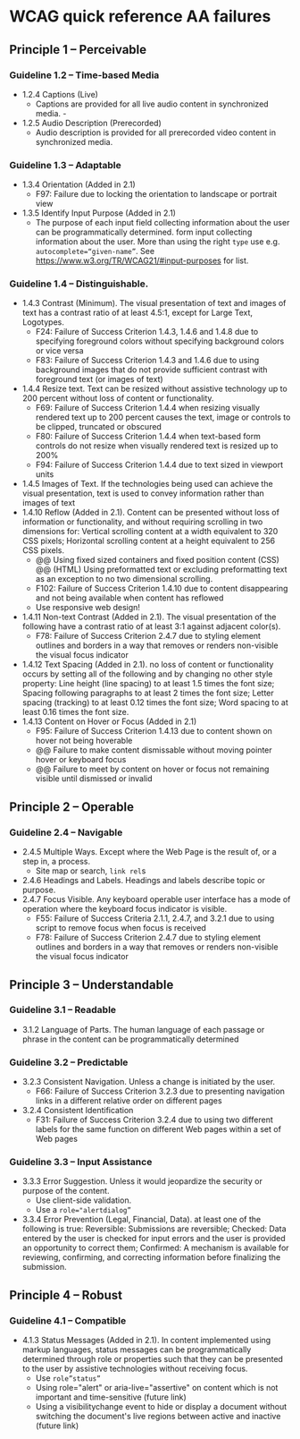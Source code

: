 # WCAG quick reference AA failures

## Principle 1 – Perceivable

### Guideline 1.2 – Time-based Media

- 1.2.4 Captions (Live)
    - Captions are provided for all live audio content in synchronized media.        - 
- 1.2.5 Audio Description (Prerecorded)
    - Audio description is provided for all prerecorded video content in synchronized media.

### Guideline 1.3 – Adaptable

- 1.3.4 Orientation (Added in 2.1)
    - F97: Failure due to locking the orientation to landscape or portrait view 
- 1.3.5 Identify Input Purpose (Added in 2.1)
    - The purpose of each input field collecting information about the user can be programmatically determined. form input collecting information about the user. More than using the right `type` use e.g. `autocomplete=“given-name”`. See https://www.w3.org/TR/WCAG21/#input-purposes for list.

### Guideline 1.4 – Distinguishable.

- 1.4.3 Contrast (Minimum). The visual presentation of text and images of text has a contrast ratio of at least 4.5:1, except for Large Text, Logotypes.
    - F24: Failure of Success Criterion 1.4.3, 1.4.6 and 1.4.8 due to specifying foreground colors without specifying background colors or vice versa
    - F83: Failure of Success Criterion 1.4.3 and 1.4.6 due to using background images that do not provide sufficient contrast with foreground text (or images of text)
- 1.4.4 Resize text. Text can be resized without assistive technology up to 200 percent without loss of content or functionality.
    - F69: Failure of Success Criterion 1.4.4 when resizing visually rendered text up to 200 percent causes the text, image or controls to be clipped, truncated or obscured
    - F80: Failure of Success Criterion 1.4.4 when text-based form controls do not resize when visually rendered text is resized up to 200%
    - F94: Failure of Success Criterion 1.4.4 due to text sized in viewport units 
- 1.4.5 Images of Text. If the technologies being used can achieve the visual presentation, text is used to convey information rather than images of text
- 1.4.10 Reflow (Added in 2.1). Content can be presented without loss of information or functionality, and without requiring scrolling in two dimensions for: Vertical scrolling content at a width equivalent to 320 CSS pixels; Horizontal scrolling content at a height equivalent to 256 CSS pixels.
    - @@ Using fixed sized containers and fixed position content (CSS)
@@ (HTML) Using preformatted text or excluding preformatting text as an exception to no two dimensional scrolling.
    - F102: Failure of Success Criterion 1.4.10 due to content disappearing and not being available when content has reflowed
    - Use responsive web design!
- 1.4.11 Non-text Contrast (Added in 2.1). The visual presentation of the following have a contrast ratio of at least 3:1 against adjacent color(s).
    - F78: Failure of Success Criterion 2.4.7 due to styling element outlines and borders in a way that removes or renders non-visible the visual focus indicator 
- 1.4.12 Text Spacing (Added in 2.1). no loss of content or functionality occurs by setting all of the following and by changing no other style property: Line height (line spacing) to at least 1.5 times the font size; Spacing following paragraphs to at least 2 times the font size; Letter spacing (tracking) to at least 0.12 times the font size; Word spacing to at least 0.16 times the font size.
- 1.4.13 Content on Hover or Focus (Added in 2.1)
    - F95: Failure of Success Criterion 1.4.13 due to content shown on hover not being hoverable
    - @@ Failure to make content dismissable without moving pointer hover or keyboard focus
    - @@ Failure to meet by content on hover or focus not remaining visible until dismissed or invalid

## Principle 2 – Operable

### Guideline 2.4 – Navigable

- 2.4.5 Multiple Ways. Except where the Web Page is the result of, or a step in, a process.
    - Site map or search, `link rel`s
- 2.4.6 Headings and Labels. Headings and labels describe topic or purpose.
- 2.4.7 Focus Visible. Any keyboard operable user interface has a mode of operation where the keyboard focus indicator is visible.
    - F55: Failure of Success Criteria 2.1.1, 2.4.7, and 3.2.1 due to using script to remove focus when focus is received
    - F78: Failure of Success Criterion 2.4.7 due to styling element outlines and borders in a way that removes or renders non-visible the visual focus indicator 

## Principle 3 – Understandable

### Guideline 3.1 – Readable

- 3.1.2 Language of Parts. The human language of each passage or phrase in the content can be programmatically determined

### Guideline 3.2 – Predictable

- 3.2.3 Consistent Navigation. Unless a change is initiated by the user.
    - F66: Failure of Success Criterion 3.2.3 due to presenting navigation links in a different relative order on different pages 
- 3.2.4 Consistent Identification
    - F31: Failure of Success Criterion 3.2.4 due to using two different labels for the same function on different Web pages within a set of Web pages 
    
### Guideline 3.3 – Input Assistance

- 3.3.3 Error Suggestion. Unless it would jeopardize the security or purpose of the content.
    - Use client-side validation.
    - Use a `role="alertdialog”`
- 3.3.4 Error Prevention (Legal, Financial, Data). at least one of the following is true: Reversible: Submissions are reversible; Checked: Data entered by the user is checked for input errors and the user is provided an opportunity to correct them; Confirmed: A mechanism is available for reviewing, confirming, and correcting information before finalizing the submission.

## Principle 4 – Robust

### Guideline 4.1 – Compatible

- 4.1.3 Status Messages (Added in 2.1). In content implemented using markup languages, status messages can be programmatically determined through role or properties such that they can be presented to the user by assistive technologies without receiving focus.
    - Use `role”status”`
    - Using role="alert" or aria-live="assertive" on content which is not important and time-sensitive (future link)
  - Using a visibilitychange event to hide or display a document without switching the document's live regions between active and inactive (future link)
